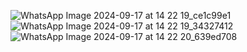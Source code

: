 
![WhatsApp Image 2024-09-17 at 14 22 19_ce1c99e1](https://github.com/user-attachments/assets/74ba1442-6925-4952-ae36-dd2354089ee2)
![WhatsApp Image 2024-09-17 at 14 22 19_34327412](https://github.com/user-attachments/assets/9099b650-93b0-4ea7-9977-b104a915016c)
![WhatsApp Image 2024-09-17 at 14 22 20_639ed708](https://github.com/user-attachments/assets/4ea4a0d6-1c64-40fa-916f-3effbb97a356)
